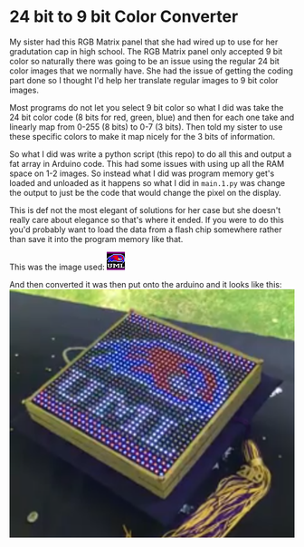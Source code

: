 # 24 bit to 9 bit Color Converter

My sister had this RGB Matrix panel that she had wired up to use for her gradutation cap in high school. The RGB Matrix panel only accepted 9 bit color so naturally there was going to be an issue using the regular 24 bit color images that we normally have. She had the issue of getting the coding part done so I thought I'd help her translate regular images to 9 bit color images.

Most programs do not let you select 9 bit color so what I did was take the 24 bit color code (8 bits for red, green, blue) and then for each one take and linearly map from 0-255 (8 bits) to 0-7 (3 bits). Then told my sister to use these specific colors to make it map nicely for the 3 bits of information.

So what I did was write a python script (this repo) to do all this and output a fat array in Arduino code. This had some issues with using up all the RAM space on 1-2 images. So instead what I did was program memory get's loaded and unloaded as it happens so what I did in `main.1.py` was change the output to just be the code that would change the pixel on the display.

This is def not the most elegant of solutions for her case but she doesn't really care about elegance so that's where it ended. If you were to do this you'd probably want to load the data from a flash chip somewhere rather than save it into the program memory like that.

This was the image used:
![Image used](UML3.png)

And then converted it was then put onto the arduino and it looks like this:
![What it turned out like](docs/screenshot.png)